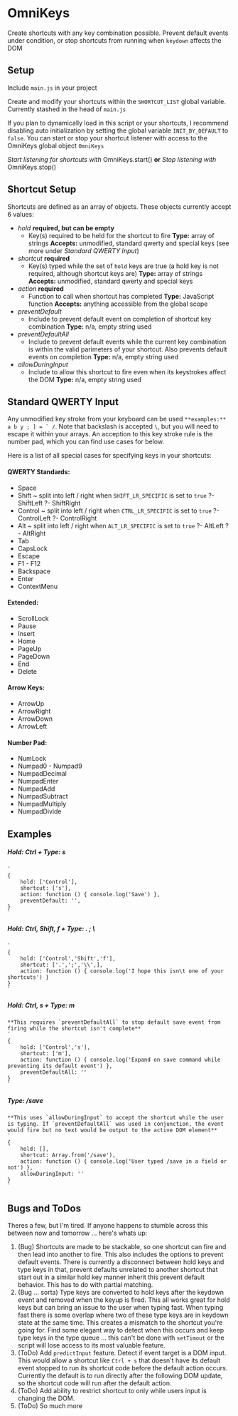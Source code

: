 # OmniKeys
Create shortcuts with any key combination possible. Prevent default events under condition, or stop shortcuts from running when `keydown` affects the DOM

## Setup
Include `main.js` in your project

Create and modify your shortcuts within the `SHORTCUT_LIST` global variable. Currently stashed in the head of `main.js`

If you plan to dynamically load in this script or your shortcuts, I recommend disabling auto initialization by setting the global variable `INIT_BY_DEFAULT` to `false`. You can start or stop your shortcut listener with access to the OmniKeys global object `OmniKeys`

*Start listening for shortcuts with*
	OmniKeys.start()
**or**
*Stop listening with*
	OmniKeys.stop()
	
## Shortcut Setup
Shortcuts are defined as an array of objects. These objects currently accept 6 values:

* *hold* **required, but can be empty**
	* Key(s) required to be held for the shortcut to fire
		**Type:** array of strings
		**Accepts:** unmodified, standard qwerty and special keys  (see more under *Standard QWERTY Input*)
* *shortcut* **required**
	* Key(s) typed while the set of `hold` keys are true (a hold key is not required, although shortcut keys are)
		**Type:** array of strings
		**Accepts:** unmodified, standard qwerty and special keys
* *action* **required**
	* Function to call when shortcut has completed
		**Type:** JavaScript function
		**Accepts:** anything accessible from the global scope
* *preventDefault*
	* Include to prevent default event on completion of shortcut key combination
		**Type:** n/a, empty string used
* *preventDefaultAll*
	* Include to prevent default events while the current key combination is within the valid parimeters of your shortcut. Also prevents default events on completion
		**Type:** n/a, empty string used
* *allowDuringInput*
	* Include to allow this shortcut to fire even when its keystrokes affect the DOM
		**Type:** n/a, empty string used
	
## Standard QWERTY Input
Any unmodified key stroke from your keyboard can be used ``**examples:** a b y ; ] = ` /``. Note that backslash is accepted `\`, but you will need to escape it within your arrays.
An acception to this key stroke rule is the number pad, which you can find use cases for below.

Here is a list of all special cases for specifying keys in your shortcuts:

#### QWERTY Standards:
* Space
* Shift ~ split into left / right when `SHIFT_LR_SPECIFIC` is set to `true`
	?- ShiftLeft
	?- ShiftRight
* Control ~ split into left / right when `CTRL_LR_SPECIFIC` is set to `true`
	?- ControlLeft
	?- ControlRight
* Alt ~ split into left / right when `ALT_LR_SPECIFIC` is set to `true`
	?- AltLeft
	?- AltRight
* Tab
* CapsLock
* Escape
* F1 - F12
* Backspace
* Enter
* ContextMenu

#### Extended:
* ScrollLock
* Pause
* Insert
* Home
* PageUp
* PageDown
* End
* Delete
	
#### Arrow Keys:
* ArrowUp
* ArrowRight
* ArrowDown
* ArrowLeft
	
#### Number Pad:
* NumLock
* Numpad0 - Numpad9
* NumpadDecimal
* NumpadEnter
* NumpadAdd
* NumpadSubtract
* NumpadMultiply
* NumpadDivide
	 
## Examples

##### Hold: Ctrl + Type: s
	`
	{
		hold: ['Control'],
		shortcut: ['s'],
		action: function () { console.log('Save') },
		preventDefault: '',
	}
	`
	
##### Hold: Ctrl, Shift, f + Type: . ; \
	`
	{
		hold: ['Control','Shift','f'],
		shortcut: ['.',';','\\',],
		action: function () { console.log('I hope this isn\t one of your shortcuts') }
	}
	`
	
##### Hold: Ctrl, s + Type: m
	**This requires `preventDefaultAll` to stop default save event from firing while the shortcut isn't complete**
	`
	{
		hold: ['Control','s'],
		shortcut: ['m'],
		action: function () { console.log('Expand on save command while preventing its default event') },
		preventDefaultAll: ''
	}
	`
	
##### Type: /save
	**This uses `allowDuringInput` to accept the shortcut while the user is typing. If `preventDefaultAll` was used in conjunction, the event would fire but no text would be output to the active DOM element**
	`
	{
		hold: [],
		shortcut: Array.from('/save'),
		action: function () { console.log('User typed /save in a field or not') },
		allowDuringInput: ''
	}
	`
	
## Bugs and ToDos
Theres a few, but I'm tired. If anyone happens to stumble across this between now and tomorrow ... here's whats up:
1. (Bug) Shortcuts are made to be stackable, so one shortcut can fire and then lead into another to fire. This also includes the options to prevent default events. There is currently a disconnect between hold keys and type keys in that, prevent defaults unrelated to another shortcut that start out in a similar hold key manner inherit this prevent default behavior. This has to do with partial matching.
2. (Bug ... sorta) Type keys are converted to hold keys after the keydown event and removed when the keyup is fired. This all works great for hold keys but can bring an issue to the user when typing fast. When typing fast there is some overlap where two of these type keys are in keydown state at the same time. This creates a mismatch to the shortcut you're going for. Find some elegant way to detect when this occurs and keep type keys in the type queue ... this can't be done with `setTimout` or the script will lose access to its most valuable feature.
3. (ToDo) Add `predictInput` feature. Detect if event target is a DOM input. This would allow a shortcut like `Ctrl + s` that doesn't have its default event stopped to run its shortcut code before the default action occurs. Currently the default is to run directly after the following DOM update, so the shortcut code will run after the default action.
4. (ToDo) Add ability to restrict shortcut to only while users input is changing the DOM.
5. (ToDo) So much more
